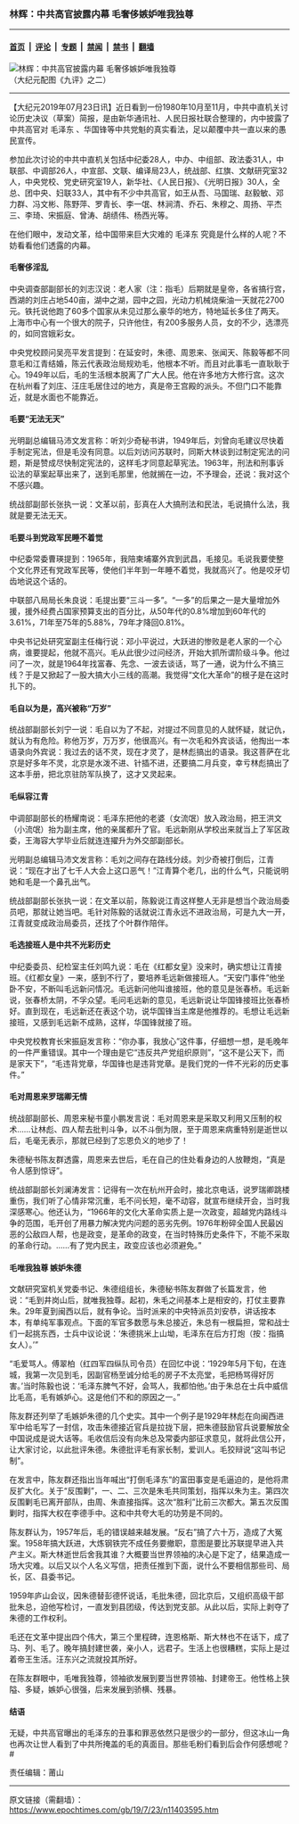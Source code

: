 ### 林辉：中共高官披露内幕 毛奢侈嫉妒唯我独尊

---

#### [首页](../../../..?n11403595) &nbsp;|&nbsp; [评论](../../../../../epoch-comment?n11403595) &nbsp;|&nbsp; [专题](../../../../../epoch-special?n11403595) &nbsp;|&nbsp; [禁闻](../../../../../epoch-news?n11403595) &nbsp;|&nbsp; [禁书](../../../../../books?n11403595) &nbsp;|&nbsp; [翻墙](https://github.com/gfw-breaker/nogfw/blob/master/README.md?n11403595)


<div><img alt="林辉：中共高官披露内幕 毛奢侈嫉妒唯我独尊" class="attachment-djy_600_400 size-djy_600_400 wp-post-image" src="https://i.epochtimes.com/assets/uploads/2019/07/608112221001017-600x400.gif"/>
<div class="caption">
 （大纪元配图《九评》之二）
</div></div><hr/><div class="post_content" id="artbody" itemprop="articleBody">
 <!-- article content begin -->
 <p>
  【大纪元2019年07月23日讯】近日看到一份1980年10月至11月，中共中直机关讨论历史决议（草案）简报，是由新华通讯社、人民日报社联合整理的，内中披露了中共高官对
  <ok href="https://www.epochtimes.com/gb/tag/%E6%AF%9B%E6%B3%BD%E4%B8%9C.html">
   毛泽东
  </ok>
  、华国锋等中共党魁的真实看法，足以颠覆中共一直以来的愚民宣传。
 </p>
 <p>
  参加此次讨论的中共中直机关包括中纪委28人，中办、中组部、政法委31人，中联部、中调部26人，中宣部、文联、编译局23人，统战部、红旗、文献研究室32人，中央党校、党史研究室19人，新华社、《人民日报》、《光明日报》30人，全总、团中央、妇联33人，其中有不少中共高官，如王从吾、马国瑞、赵毅敏、邓力群、冯文彬、陈野萍、罗青长、李一氓、林涧清、乔石、朱穆之、周扬、平杰三、李琦、宋振庭、曾涛、胡绩伟、杨西光等。
 </p>
 <p>
  在他们眼中，发动文革，给中国带来巨大灾难的
  <ok href="https://www.epochtimes.com/gb/tag/%E6%AF%9B%E6%B3%BD%E4%B8%9C.html">
   毛泽东
  </ok>
  究竟是什么样的人呢？不妨看看他们透露的内幕。
 </p>
 <h4>
  <strong>
   毛奢侈淫乱
  </strong>
 </h4>
 <p>
  中央调查部副部长的刘志汉说：老人家（注：指毛）后期就是皇帝，各省搞行宫，西湖的刘庄占地540亩，湖中之湖，园中之园，光动力机械烧柴油一天就花2700元。铁托说他跑了60多个国家从未见过那么豪华的地方，特地延长多住了两天。上海市中心有一个很大的院子，只许他住，有200多服务人员，女的不少，选漂亮的，如同宫娥彩女。
 </p>
 <p>
  中央党校顾问吴亮平发言提到：在延安时，朱德、周恩来、张闻天、陈毅等都不同意毛和江青结婚，陈云代表政治局规劝毛，他根本不听。而且对此事毛一直耿耿于心。1949年以后，毛的生活根本脱离了广大人民。他在许多地方大修行宫。这次在杭州看了刘庄、汪庄毛居住过的地方，真是帝王宫殿的派头。不但门口不能靠近，就是水面也不能靠近。
 </p>
 <h4>
  <strong>
   毛要“无法无天”
  </strong>
 </h4>
 <p>
  光明副总编辑马沛文发言称：听刘少奇秘书讲，1949年后，刘曾向毛建议尽快着手制定宪法，但是毛没有同意。以后刘访问苏联时，同斯大林谈到过制定宪法的问题，斯是赞成尽快制定宪法的，这样毛才同意起草宪法。1963年，刑法和刑事诉讼法的草案起草出来了，送到毛那里，他就搁在一边，不予理会，还说：我对这个不感兴趣。
 </p>
 <p>
  统战部副部长张执一说：文革以前，彭真在人大搞刑法和民法，毛说搞什么法，我就是要无法无天。
 </p>
 <h4>
  <strong>
   毛要斗到党政军民睡不着觉
  </strong>
 </h4>
 <p>
  中纪委常委曹瑛提到：1965年，我陪柬埔寨外宾到武昌，毛接见。毛说我要使整个文化界还有党政军民等，使他们半年到一年睡不着觉，我就高兴了。他是咬牙切齿地说这个话的。
 </p>
 <p>
  中联部八局局长朱良说：毛提出要“三斗一多”。“一多”的后果之一是大量增加外援，援外经费占国家预算支出的百分比，从50年代的0.8%增加到60年代的3.61%，71年至75年的5.88%，79年才降回0.81%。
 </p>
 <p>
  中央书记处研究室副主任梅行说：邓小平说过，大跃进的惨败是老人家的一个心病，谁要提起，他就不高兴。毛从此很少过问经济，开始大抓所谓阶级斗争。他过问了一次，就是1964年找富春、先念、一波去谈话，骂了一通，说为什么不搞三线？于是又掀起了一股大搞大小三线的高潮。我觉得“文化大革命”的根子是在这时扎下的。
 </p>
 <h4>
  <strong>
   毛自以为是，高兴被称“万岁”
  </strong>
 </h4>
 <p>
  统战部副部长刘宁一说：毛自以为了不起，对提过不同意见的人就怀疑，就记仇，就认为有危险。称他万岁，万万岁，他很高兴。有一次毛和外宾谈话，他掏出一本语录向外宾说：我过去的话不灵，现在才灵了，是林彪搞出的语录。我这菩萨在北京是好多年不灵，北京是水泼不进、针插不进，还要搞二月兵变，幸亏林彪搞出了这本手册，把北京驻防军队换了，这才又灵起来。
 </p>
 <h4>
  <strong>
   毛纵容江青
  </strong>
 </h4>
 <p>
  中调部副部长的杨耀南说：毛泽东把他的老婆（女流氓）放入政治局，把王洪文（小流氓）抬为副主席，他的亲属都升了官。毛远新刚从学校出来就当上了军区政委，王海容大学毕业后就连连擢升为外交部副部长。
 </p>
 <p>
  光明副总编辑马沛文发言称：毛刘之间存在路线分歧。刘少奇被打倒后，江青说：“现在才出了七千人大会上这口恶气！”江青算个老几，出的什么气，只能说明她和毛是一个鼻孔出气。
 </p>
 <p>
  统战部副部长张执一说：在文革以前，陈毅说江青这样整人无非是想当个政治局委员吧，那就让她当吧。毛针对陈毅的话就说江青永远不进政治局，可是九大一开，江青就变成政治局委员，还找了个叶群作陪伴。
 </p>
 <h4>
  <strong>
   毛选接班人是中共不光彩历史
  </strong>
 </h4>
 <p>
  中纪委委员、纪检室主任刘鸣九说：毛在《红都女皇》没来时，确实想让江青接班。《红都女皇》一来，感到不行了，要培养毛远新做接班人。“天安门事件”他坐卧不安，不断叫毛远新问情况。毛远新问他叫谁接班，他的意见是张春桥。毛远新说，张春桥太阴，不孚众望。毛问毛远新的意见，毛远新说让华国锋接班比张春桥好。直到现在，毛远新还在表这个功，说华国锋当主席是他推荐的。毛想让毛远新接班，又感到毛远新不成熟，这样，华国锋就接了班。
 </p>
 <p>
  中央党校教育长宋振庭发言称：“你办事，我放心”这件事，仔细想一想，是毛晚年的一件严重错误。其中一个理由是它“违反共产党组织原则”，“这不是公天下，而是家天下”，“毛违背党章，华国锋也是违背党章。是我们党的一件不光彩的历史事件。”
 </p>
 <h4>
  <strong>
   毛对周恩来罗瑞卿无情
  </strong>
 </h4>
 <p>
  统战部副部长、周恩来秘书童小鹏发言说：毛对周恩来是采取又利用又压制的权术……让林彪、四人帮去批判斗争，以不斗倒为限，至于周恩来病重特别是逝世以后，毛毫无表示，那就已经到了忘恩负义的地步了！
 </p>
 <p>
  朱德秘书陈友群透露，周恩来去世后，毛在自己的住处看身边的人放鞭炮，“真是令人感到惊讶”。
 </p>
 <p>
  统战部副部长刘澜涛发言：记得有一次在杭州开会时，接北京电话，说罗瑞卿跳楼重伤，我们听了心情非常沉重，毛不问长短，毫不动容，就宣布继续开会，当时我深感寒心。他还认为，“1966年的文化大革命实质上是一次政变，超越党内路线斗争的范围，毛开创了用暴力解决党内问题的恶劣先例。1976年粉碎全国人民最凶恶的公敌四人帮，也是政变，是革命的政变，在当时特殊历史条件下，不能不采取的革命行动。……有了党内民主，政变应该也必须避免。”
 </p>
 <h4>
  <strong>
   毛唯我独尊
  </strong>
  <strong>
  </strong>
  <strong>
   嫉妒朱德
  </strong>
 </h4>
 <p>
  文献研究室机关党委书记、朱德组组长，朱德秘书陈友群做了长篇发言，他说：“毛到井岗山后，就唯我独尊。起初，朱毛之间基本上是相安的，打仗主要靠朱。29年夏到闽西以后，就有争论。当时派来的中央特派员刘安恭，讲话按本本，有单纯军事观点。下面的军官多数愿与朱总接近，朱总有一根扁担，常和战士们一起挑东西，士兵中议论说：‘朱德挑米上山坳，毛泽东在后方打炮（按：指搞女人）。’”
 </p>
 <p>
  “毛爱骂人。傅翠柏（红四军四纵队司令员）在回忆中说：‘1929年5月下旬，在连城，我第一次见到毛，因副官杨至诚分给毛的房子不太亮堂，毛把杨骂得好厉害。’当时陈毅也说：‘毛泽东脾气不好，会骂人，我都怕他。’由于朱总在士兵中威信比毛高，毛有嫉妒心。这是他们不和的原因之一。”
 </p>
 <p>
  陈友群还列举了毛嫉妒朱德的几个史实。其中一个例子是1929年林彪在向闽西进军中给毛写了一封信，攻击朱德接近官兵是拉拢下层，把朱德鼓励官兵说要解放全中国说成是说大话等。毛收信后没有向朱总及常委内部征求意见，就将此信公开，让大家讨论，以此批评朱德。朱德批评毛有家长制，爱训人。毛狡辩说“这叫书记制”。
 </p>
 <p>
  在发言中，陈友群还指出当年喊出“打倒毛泽东”的富田事变是毛逼迫的，是他将肃反扩大化。关于“反围剿”，一、二、三次是朱毛共同策划，指挥以朱为主。第四次反围剿毛已离开部队，由周、朱直接指挥。这次“胜利”比前三次都大。第五次反围剿时，指挥大权在李德手中。这和中共夸大毛的功劳是不同的。
 </p>
 <p>
  陈友群认为，1957年后，毛的错误越来越发展。“反右”搞了六十万，造成了大冤案。1958年搞大跃进，大炼钢铁完不成任务要撤职，意图是要比苏联提早进入共产主义。斯大林逝世后舍我其谁？大概要当世界领袖的决心是下定了，结果造成一场大灾难。以后又以个人名义写信，把责任推到下面，说什么不要相信那些司、局长，区、县委书记。
 </p>
 <p>
  1959年庐山会议，因朱德替彭德怀说话，毛批朱德，回北京后，又组织高级干部批朱总，迫他写检讨，一直发到县团级，传达到党支部。从此以后，实际上剥夺了朱德的工作权利。
 </p>
 <p>
  毛还在文革中提出四个伟大，第三个里程碑，连恩格斯、斯大林也不在话下，成了马、列、毛了。晚年搞封建世袭，亲小人，远君子。生活上也很糟糕，实际上是过着帝王生活。汪东兴之流就投其所好。
 </p>
 <p>
  在陈友群眼中，毛唯我独尊，领袖欲发展到要当世界领袖、封建帝王。他性格上狭隘、多疑，嫉妒心很强，后来发展到骄横、残暴。
 </p>
 <h4>
  <strong>
   结语
  </strong>
 </h4>
 <p>
  无疑，中共高官曝出的毛泽东的丑事和罪恶依然只是很少的一部分，但这冰山一角也再次让世人看到了中共所掩盖的毛的真面目。那些毛粉们看到后会作何感想呢？#
 </p>
 <p>
  责任编辑：莆山
 </p>
 <!-- article content end -->
 <div id="below_article_ad">
 </div>
</div>


---

原文链接（需翻墙）：https://www.epochtimes.com/gb/19/7/23/n11403595.htm
